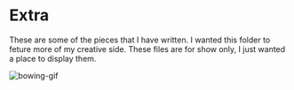 # Extra
These are some of the pieces that I have written. I wanted this folder to feture more of my creative side.
These files are for show only, I just wanted a place to display them. 

![bowing-gif](https://drive.google.com/file/d/1tZvngNRhW7v7aCdHS-gmikLSZmC-yE04/view)

